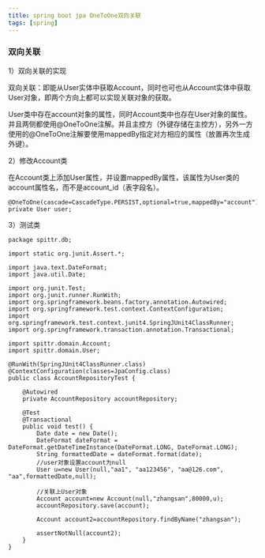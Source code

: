 ```yaml
---
title: spring boot jpa OneToOne双向关联
tags: [spring]
---
```


### 双向关联

1）双向关联的实现

双向关联：即能从User实体中获取Account，同时也可也从Account实体中获取User对象，即两个方向上都可以实现关联对象的获取。

User类中存在account对象的属性，同时Account类中也存在User对象的属性。并且两侧都使用@OneToOne注解。并且主控方（外键存储在主控方），另外一方使用的@OneToOne注解要使用mappedBy指定对方相应的属性（放置再次生成外键）。

2）修改Account类

在Account类上添加User属性，并设置mappedBy属性，该属性为User类的account属性名，而不是account_id（表字段名）。

```
@OneToOne(cascade=CascadeType.PERSIST,optional=true,mappedBy="account")
private User user;
```

3）测试类

```
package spittr.db;

import static org.junit.Assert.*;

import java.text.DateFormat;
import java.util.Date;

import org.junit.Test;
import org.junit.runner.RunWith;
import org.springframework.beans.factory.annotation.Autowired;
import org.springframework.test.context.ContextConfiguration;
import org.springframework.test.context.junit4.SpringJUnit4ClassRunner;
import org.springframework.transaction.annotation.Transactional;

import spittr.domain.Account;
import spittr.domain.User;

@RunWith(SpringJUnit4ClassRunner.class)
@ContextConfiguration(classes=JpaConfig.class)
public class AccountRepositoryTest {

    @Autowired
    private AccountRepository accountRepository;
    
    @Test
    @Transactional
    public void test() {
        Date date = new Date();
        DateFormat dateFormat = DateFormat.getDateTimeInstance(DateFormat.LONG, DateFormat.LONG);        
        String formattedDate = dateFormat.format(date);
        //user对象设置account为null
        User u=new User(null,"aa1", "aa123456", "aa@126.com", "aa",formattedDate,null);
        
        //关联上User对象
        Account account=new Account(null,"zhangsan",80000,u);
        accountRepository.save(account);
        
        Account account2=accountRepository.findByName("zhangsan");
        
        assertNotNull(account2);
    }
}
```